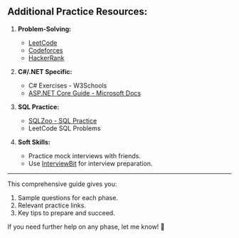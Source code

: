 
## **Additional Practice Resources:**

1. **Problem-Solving:**
    
    - [LeetCode](https://leetcode.com/)
    - [Codeforces](https://codeforces.com/)
    - [HackerRank](https://www.hackerrank.com/)
2. **C#/.NET Specific:**
    
    - C# Exercises - W3Schools
    - [ASP.NET Core Guide - Microsoft Docs](https://learn.microsoft.com/en-us/aspnet/core/)
3. **SQL Practice:**
    
    - [SQLZoo - SQL Practice](https://sqlzoo.net/)
    - LeetCode SQL Problems
4. **Soft Skills:**
    
    - Practice mock interviews with friends.
    - Use [InterviewBit](https://www.interviewbit.com/) for interview preparation.

---

This comprehensive guide gives you:

1. Sample questions for each phase.
2. Relevant practice links.
3. Key tips to prepare and succeed.

If you need further help on any phase, let me know! 🚀